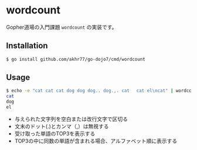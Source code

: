 # wordcount

Gopher道場の入門課題 `wordcount` の実装です。

## Installation

```bash
$ go install github.com/akhr77/go-dojo7/cmd/wordcount
```

## Usage
```bash
$ echo -e "cat cat cat dog dog dog.. dog.,. cat　 cat el\ncat" | wordcount
cat
dog
el
```

- 与えられた文字列を空白または改行文字で区切る
- 文末のドット(.)とカンマ（,）は無視する
- 受け取った単語のTOP3を表示する
- TOP3の中に同数の単語が含まれる場合、アルファベット順に表示する

